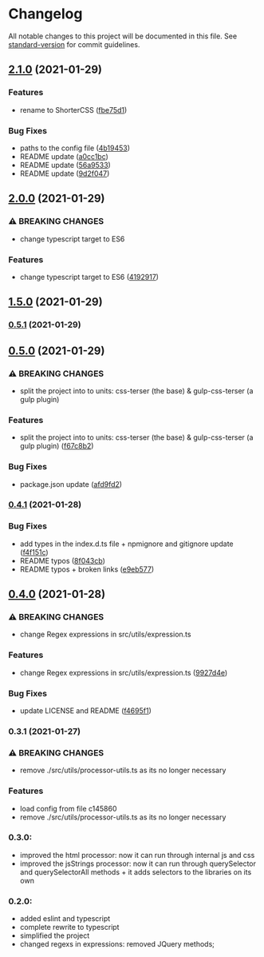 # Changelog

All notable changes to this project will be documented in this file. See [standard-version](https://github.com/conventional-changelog/standard-version) for commit guidelines.

## [2.1.0](https://github.com/Matb85/css-terser/compare/v2.0.0...v2.1.0) (2021-01-29)


### Features

* rename to ShorterCSS ([fbe75d1](https://github.com/Matb85/css-terser/commit/fbe75d1df74526e3ce0af9feb4d0fa85889b7420))


### Bug Fixes

* paths to the config file ([4b19453](https://github.com/Matb85/css-terser/commit/4b194537cd023aff5efd35c08becb9d073dcba38))
* README update ([a0cc1bc](https://github.com/Matb85/css-terser/commit/a0cc1bc0cb53bffb150b0bcc33cebaaa6d986946))
* README update ([56a9533](https://github.com/Matb85/css-terser/commit/56a95337f00d6d5e963c2f72c7f261f2b7e3a162))
* README update ([9d2f047](https://github.com/Matb85/css-terser/commit/9d2f047f870f83d112680733526014ad74155f2f))

## [2.0.0](https://github.com/Matb85/shortercss/compare/v1.5.0...v2.0.0) (2021-01-29)

### ⚠ BREAKING CHANGES

- change typescript target to ES6

### Features

- change typescript target to ES6 ([4192917](https://github.com/Matb85/css-terser/commit/4192917a67e014425b5eae47522c9c1794b184a9))

## [1.5.0](https://github.com/Matb85/shortercss/compare/v0.5.1...v1.5.0) (2021-01-29)

### [0.5.1](https://github.com/Matb85/shortercss/compare/v0.5.0...v0.5.1) (2021-01-29)

## [0.5.0](https://github.com/Matb85/shortercss/compare/v0.4.1...v0.5.0) (2021-01-29)

### ⚠ BREAKING CHANGES

- split the project into to units: css-terser (the base) & gulp-css-terser (a gulp plugin)

### Features

- split the project into to units: css-terser (the base) & gulp-css-terser (a gulp plugin) ([f67c8b2](https://github.com/Matb85/shortercss/commit/f67c8b255a2ebbf7a259610ddf23049072219fd7))

### Bug Fixes

- package.json update ([afd9fd2](https://github.com/Matb85/shortercss/commit/afd9fd27a76a987eefd51c8477298f1f68ec418f))

### [0.4.1](https://github.com/Matb85/shortercss/compare/v0.4.0...v0.4.1) (2021-01-28)

### Bug Fixes

- add types in the index.d.ts file + npmignore and gitignore update ([f4f151c](https://github.com/Matb85/shortercss/commit/f4f151c139aa86f17d76cdf74a4d3f01de7dd597))
- README typos ([8f043cb](https://github.com/Matb85/shortercss/commit/8f043cbdc90b627655f89198cf0587aab0c36efc))
- README typos + broken links ([e9eb577](https://github.com/Matb85/shortercss/commit/e9eb5779322999fce9ce2c457e6ba46418c877fd))

## [0.4.0](https://github.com/Matb85/shortercss/compare/v0.3.1...v0.4.0) (2021-01-28)

### ⚠ BREAKING CHANGES

- change Regex expressions in src/utils/expression.ts

### Features

- change Regex expressions in src/utils/expression.ts ([9927d4e](https://github.com/Matb85/shortercss/commit/9927d4ea652f08f81e3e41a22c0bde8e7a99ddb4))

### Bug Fixes

- update LICENSE and README ([f4695f1](https://github.com/Matb85/shortercss/commit/f4695f1102113a86e01a12e98ab8b00fc74675c5))

### 0.3.1 (2021-01-27)

### ⚠ BREAKING CHANGES

- remove ./src/utils/processor-utils.ts as its no longer necessary

### Features

- load config from file c145860
- remove ./src/utils/processor-utils.ts as its no longer necessary

### 0.3.0:

- improved the html processor: now it can run through internal js and css
- improved the jsStrings processor: now it can run through querySelector and querySelectorAll methods + it adds selectors to the libraries on its own

### 0.2.0:

- added eslint and typescript
- complete rewrite to typescript
- simplified the project
- changed regexs in expressions: removed JQuery methods;
